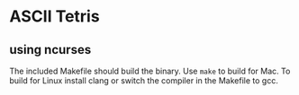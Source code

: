# ASCII Tetris
## using ncurses

The included Makefile should build the binary. Use `make` to build for Mac.
To build for Linux install clang or switch the compiler in the Makefile to gcc.
